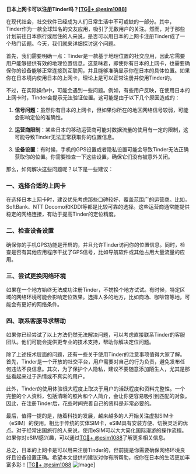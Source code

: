**日本上网卡可以注册Tinder吗？[[TG💪+ @esim1088](https://t.me/s/esim1088)]**

在现代社会，社交软件已经成为人们日常生活中不可或缺的一部分。其中，Tinder作为一款全球知名的交友应用，吸引了无数用户的关注。然而，对于那些计划前往日本旅行或居住的人来说，是否可以用日本的上网卡注册Tinder成了一个热门话题。今天，我们就来详细探讨这个问题。

首先，我们需要明确一点：Tinder是一款基于地理位置的社交应用，因此它需要用户能够提供有效的地理位置信息。这意味着，即使你有日本的上网卡，也需要确保你的设备能够正常连接到互联网，并且能够准确显示你在日本的具体位置。如果你在日本境内使用日本的上网卡，理论上是可以正常注册并使用Tinder的。

不过，在实际操作中，可能会遇到一些问题。例如，有些用户反映，在使用日本的上网卡时，Tinder会提示无法验证位置。这可能是由于以下几个原因造成的：

1. **信号问题**：虽然你有日本的上网卡，但如果你所在的地区网络信号较弱，可能会影响定位的准确性。
   
2. **运营商限制**：某些日本的移动运营商可能对数据流量的使用有一定的限制，这可能导致Tinder无法正常获取你的位置信息。

3. **设备设置**：有时候，手机的GPS设置或者隐私设置可能会导致Tinder无法正确获取你的位置。你需要检查一下这些设置，确保它们没有被意外关闭。

那么，如何解决这些问题呢？以下是一些建议：

### 一、选择合适的上网卡

在选择日本上网卡时，建议优先考虑那些口碑较好、覆盖范围广的运营商。比如，SoftBank、NTT Docomo和KDDI等都是比较可靠的选择。这些运营商通常能提供稳定的网络连接，有助于提高Tinder的定位精度。

### 二、检查设备设置

确保你的手机GPS功能是开启的，并且允许Tinder访问你的位置信息。同时，检查是否有其他应用程序干扰了GPS信号，比如导航软件或其他占用大量流量的应用。

### 三、尝试更换网络环境

如果在一个地方始终无法成功注册Tinder，不妨换个地方试试。有时候，特定区域的网络环境可能会影响定位效果。选择人多的地方，比如商场、咖啡馆等地，可能会有更好的网络条件。

### 四、联系客服寻求帮助

如果你已经尝试了以上方法仍然无法解决问题，可以考虑直接联系Tinder的客服团队。他们可能会提供更专业的技术支持，帮助你解决定位问题。

除了上述技术层面的问题，还有一些关于使用Tinder的注意事项值得大家了解。首先，Tinder是一个开放的社交平台，用户需要对自己的行为负责，避免发布任何违法不良信息。其次，为了保护个人隐私，建议不要随意添加陌生人，尤其是那些看起来过于热情或不真实的用户。

此外，Tinder的使用体验很大程度上取决于用户的活跃程度和资料完整性。一个完整的个人资料，包括清晰的照片和个人简介，会让你更容易吸引到匹配的对象。因此，在注册Tinder后，花些时间完善自己的资料是非常必要的。

最后，值得一提的是，随着科技的发展，越来越多的人开始关注虚拟SIM卡（eSIM）的使用。相比于传统的实体SIM卡，eSIM具有安装方便、切换灵活的优点。对于经常出国旅行的人来说，使用eSIM可以大大简化国际漫游的操作流程。如果你对eSIM感兴趣，可以通过[TG💪+ @esim1088](https://t.me/s/esim1088)了解更多相关信息。

总之，日本的上网卡是可以用来注册Tinder的，但前提是你需要确保网络环境良好且设备设置正确。希望本文提供的建议对你有所帮助，祝你在日本的生活更加丰富多彩！[[TG💪+ @esim1088](https://t.me/s/esim1088) ![Image](https://i.postimg.cc/4NQfJmqS/Snipaste-2025-05-13-00-14-12.png)]